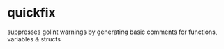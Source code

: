 # quickfix
suppresses golint warnings by generating basic comments for functions, variables &amp; structs
